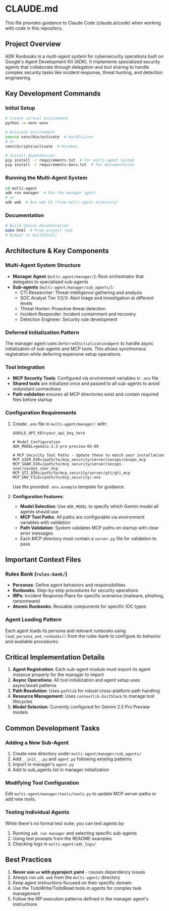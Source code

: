 # CLAUDE.md

This file provides guidance to Claude Code (claude.ai/code) when working with code in this repository.

## Project Overview

ADK Runbooks is a multi-agent system for cybersecurity operations built on Google's Agent Development Kit (ADK). It implements specialized security agents that collaborate through delegation and tool sharing to handle complex security tasks like incident response, threat hunting, and detection engineering.

## Key Development Commands

### Initial Setup
```bash
# Create virtual environment
python -m venv venv

# Activate environment
source venv/bin/activate  # macOS/Linux
# or
venv\Scripts\activate  # Windows

# Install dependencies
pip install -r requirements.txt  # For multi-agent system
pip install -r requirements-docs.txt  # For documentation
```

### Running the Multi-Agent System
```bash
cd multi-agent
adk run manager  # Run the manager agent
# or
adk web  # Run web UI (from multi-agent directory)
```

### Documentation
```bash
# Build Sphinx documentation
make html  # From project root
# Output in build/html/
```

## Architecture & Key Components

### Multi-Agent System Structure
- **Manager Agent** (`multi-agent/manager/`): Root orchestrator that delegates to specialized sub-agents
- **Sub-agents** (`multi-agent/manager/sub_agents/`): 
  - CTI Researcher: Threat intelligence gathering and analysis
  - SOC Analyst Tier 1/2/3: Alert triage and investigation at different levels
  - Threat Hunter: Proactive threat detection
  - Incident Responder: Incident containment and recovery
  - Detection Engineer: Security rule development

### Deferred Initialization Pattern
The manager agent uses `DeferredInitializationAgent` to handle async initialization of sub-agents and MCP tools. This allows synchronous registration while deferring expensive setup operations.

### Tool Integration
- **MCP Security Tools**: Configured via environment variables in `.env` file
- **Shared tools** are initialized once and passed to all sub-agents to avoid redundant connections
- **Path validation** ensures all MCP directories exist and contain required files before startup

### Configuration Requirements
1. Create `.env` file in `multi-agent/manager/` with:
   ```
   GOOGLE_API_KEY=your_api_key_here
   
   # Model Configuration
   ADK_MODEL=gemini-2.5-pro-preview-05-06
   
   # MCP Security Tool Paths - Update these to match your installation
   MCP_SIEM_DIR=/path/to/mcp_security/server/secops/secops_mcp
   MCP_SOAR_DIR=/path/to/mcp_security/server/secops-soar/secops_soar_mcp
   MCP_GTI_DIR=/path/to/mcp_security/server/gti/gti_mcp
   MCP_ENV_FILE=/path/to/mcp_security/.env
   ```
   
   Use the provided `.env.example` template for guidance.

2. **Configuration Features**: 
   - **Model Selection**: Use `ADK_MODEL` to specify which Gemini model all agents should use
   - **MCP Tool Paths**: All paths are configurable via environment variables with validation
   - **Path Validation**: System validates MCP paths on startup with clear error messages
   - Each MCP directory must contain a `server.py` file for validation to pass

## Important Context Files

### Rules Bank (`rules-bank/`)
- **Personas**: Define agent behaviors and responsibilities
- **Runbooks**: Step-by-step procedures for security operations
- **IRPs**: Incident Response Plans for specific scenarios (malware, phishing, ransomware)
- **Atomic Runbooks**: Reusable components for specific IOC types

### Agent Loading Pattern
Each agent loads its persona and relevant runbooks using `load_persona_and_runbooks()` from the rules-bank to configure its behavior and available procedures.

## Critical Implementation Details

1. **Agent Registration**: Each sub-agent module must export its agent instance properly for the manager to import
2. **Async Operations**: All tool initialization and agent setup uses async/await patterns
3. **Path Resolution**: Uses `pathlib` for robust cross-platform path handling
4. **Resource Management**: Uses `contextlib.ExitStack` to manage tool lifecycles
5. **Model Selection**: Currently configured for Gemini 2.5 Pro Preview models

## Common Development Tasks

### Adding a New Sub-Agent
1. Create new directory under `multi-agent/manager/sub_agents/`
2. Add `__init__.py` and `agent.py` following existing patterns
3. Import in manager's `agent.py`
4. Add to sub_agents list in manager initialization

### Modifying Tool Configuration
Edit `multi-agent/manager/tools/tools.py` to update MCP server paths or add new tools.

### Testing Individual Agents
While there's no formal test suite, you can test agents by:
1. Running `adk run manager` and selecting specific sub-agents
2. Using test prompts from the README examples
3. Checking logs in `multi-agent/adk_logs/`

## Best Practices

1. **Never use `uv` with pyproject.yaml** - causes dependency issues
2. Always run `adk web` from the `multi-agent/` directory
3. Keep agent instructions focused on their specific domain
4. Use the TodoWrite/TodoRead tools in agents for complex task management
5. Follow the IRP execution patterns defined in the manager agent's instructions